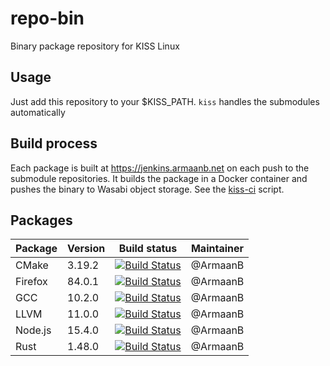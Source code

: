 # repo-bin
Binary package repository for KISS Linux

## Usage
Just add this repository to your $KISS_PATH. `kiss` handles the submodules automatically

## Build process
Each package is built at https://jenkins.armaanb.net on each push to the submodule repositories. It builds the package in a Docker container and pushes the binary to Wasabi object storage. See the [kiss-ci](kiss-ci) script.

## Packages
| Package   | Version  | Build status                                                                                                                                         | Maintainer |
|----------|----------|------------------------------------------------------------------------------------------------------------------------------------------------------------------------------------------------------------------------------------|------------|
| CMake  | 3.19.2 | [![Build Status](https://jenkins.armaanb.net/job/kiss-community/job/firefox-bin/job/main/badge/icon)](https://jenkins.armaanb.net/job/kiss-community/job/firefox-bin/job/main/) | @ArmaanB
| Firefox  | 84.0.1 | [![Build Status](https://jenkins.armaanb.net/job/kiss-community/job/firefox-bin/job/main/badge/icon)](https://jenkins.armaanb.net/job/kiss-community/job/firefox-bin/job/main/) | @ArmaanB
| GCC  | 10.2.0 | [![Build Status](https://jenkins.armaanb.net/job/kiss-community/job/gcc-bin/job/main/badge/icon)](https://jenkins.armaanb.net/job/kiss-community/job/gcc-bin/job/main/) | @ArmaanB
| LLVM     | 11.0.0 |[![Build Status](https://jenkins.armaanb.net/job/kiss-community/job/llvm-bin/job/main/badge/icon)](https://jenkins.armaanb.net/job/kiss-community/job/llvm-bin/job/main/) | @ArmaanB
| Node.js     | 15.4.0 |[![Build Status](https://jenkins.armaanb.net/job/kiss-community/job/nodejs-bin/job/main/badge/icon)](https://jenkins.armaanb.net/job/kiss-community/job/nodejs-bin/job/main/) | @ArmaanB
| Rust     | 1.48.0 |[![Build Status](https://jenkins.armaanb.net/job/kiss-community/job/rust-bin/job/main/badge/icon)](https://jenkins.armaanb.net/job/kiss-community/job/rust-bin/job/main/) | @ArmaanB
